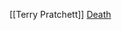 [[Terry Pratchett]]
[Death](https://www.goodreads.com/search?utf8=%E2%9C%93&q=Death%2C+%23&search_type=books&search%5Bfield%5D=title)